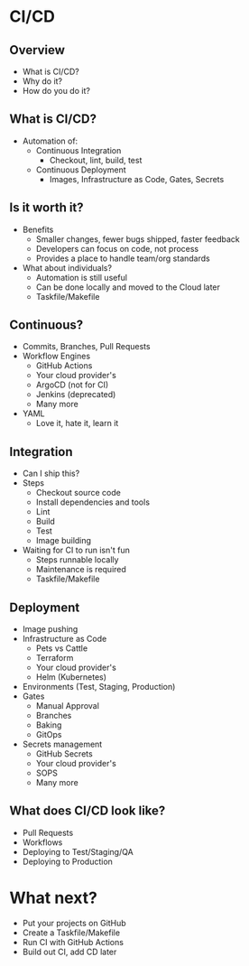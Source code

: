 # CI/CD

## Overview
* What is CI/CD?
* Why do it?
* How do you do it?

## What is CI/CD?
* Automation of:
  * Continuous Integration
    * Checkout, lint, build, test
  * Continuous Deployment
    * Images, Infrastructure as Code, Gates, Secrets

## Is it worth it?
* Benefits
  * Smaller changes, fewer bugs shipped, faster feedback
  * Developers can focus on code, not process
  * Provides a place to handle team/org standards
* What about individuals?
  * Automation is still useful
  * Can be done locally and moved to the Cloud later
  * Taskfile/Makefile

## Continuous?
* Commits, Branches, Pull Requests
* Workflow Engines
  * GitHub Actions
  * Your cloud provider's
  * ArgoCD (not for CI)
  * Jenkins (deprecated)
  * Many more
* YAML
  * Love it, hate it, learn it

## Integration
* Can I ship this?
* Steps
  * Checkout source code
  * Install dependencies and tools
  * Lint
  * Build
  * Test
  * Image building
* Waiting for CI to run isn't fun
  * Steps runnable locally
  * Maintenance is required
  * Taskfile/Makefile

## Deployment 
* Image pushing
* Infrastructure as Code
  * Pets vs Cattle
  * Terraform 
  * Your cloud provider's
  * Helm (Kubernetes)
* Environments (Test, Staging, Production)
* Gates
  * Manual Approval
  * Branches
  * Baking
  * GitOps
* Secrets management
  * GitHub Secrets
  * Your cloud provider's
  * SOPS
  * Many more

## What does CI/CD look like?
* Pull Requests
* Workflows
* Deploying to Test/Staging/QA
* Deploying to Production

# What next?
* Put your projects on GitHub
* Create a Taskfile/Makefile
* Run CI with GitHub Actions
* Build out CI, add CD later
